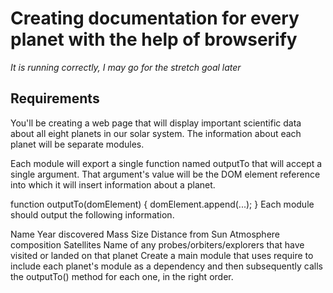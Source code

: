 # Creating documentation for every planet with the help of browserify


*It is running correctly, I may go for the stretch goal later*

## Requirements
You'll be creating a web page that will display important scientific data about all eight planets in our solar system. The information about each planet will be separate modules.

Each module will export a single function named outputTo that will accept a single argument. That argument's value will be the DOM element reference into which it will insert information about a planet.

function outputTo(domElement) {
  domElement.append(...);
}
Each module should output the following information.

Name
Year discovered
Mass
Size
Distance from Sun
Atmosphere composition
Satellites
Name of any probes/orbiters/explorers that have visited or landed on that planet
Create a main module that uses require to include each planet's module as a dependency and then subsequently calls the outputTo() method for each one, in the right order.
